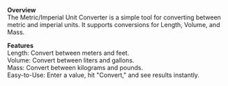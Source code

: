 <b>Overview</b> <br>
The Metric/Imperial Unit Converter is a simple tool for converting between metric and imperial units. It supports conversions for Length, Volume, and Mass.

<b>Features</b><br>
Length: Convert between meters and feet.<br>
Volume: Convert between liters and gallons.<br>
Mass: Convert between kilograms and pounds.<br>
Easy-to-Use: Enter a value, hit "Convert," and see results instantly.
